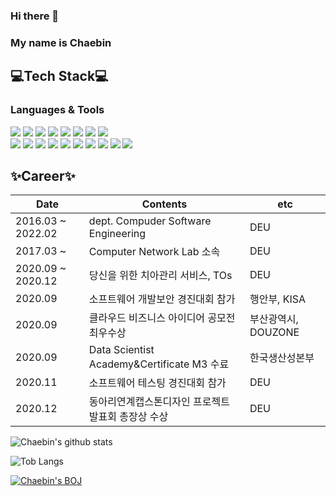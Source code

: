 ### Hi there 👋 
### My name is **Chaebin** 

## 💻Tech Stack💻
### Languages & Tools
<img src="https://img.shields.io/badge/Python-3766AB?style=flat-square&logo=Python&logoColor=white"/></a> 
<img src="https://img.shields.io/badge/Java-CC0000?style=flat-square&logo=JAVA&logoColor=white"/></a> 
<img src="https://img.shields.io/badge/Kotlin-EE8412?style=flat-square&logo=Kotlin&logoColor=white"/></a>
<img src="https://img.shields.io/badge/C-6295CB?style=flat-square&logo=C&logoColor=white"/></a>
<img src="https://img.shields.io/badge/JavaScript-F7DF1E?style=flat-square&logo=JavaScript&logoColor=white"/></a>
<img src="https://img.shields.io/badge/HTML5-E44C26?style=flat-square&logo=html5&logoColor=white"/></a>
<img src="https://img.shields.io/badge/CSS3-1573B6?style=flat-square&logo=css3&logoColor=white"/></a>
<img src="https://img.shields.io/badge/React-59D8FB?style=flat-square&logo=React&logoColor=white"/></a>
<br>
<img src="https://img.shields.io/badge/Android-A4C639?style=flat-square&logo=Android&logoColor=white"/></a>
<img src="https://img.shields.io/badge/ROS-3C4D69?style=flat-square&logo=ROS&logoColor=white"/></a>
<img src="https://img.shields.io/badge/MySQL-005E86?style=flat-square&logo=MySQL&logoColor=white"/></a>
<img src="https://img.shields.io/badge/Git-E84E31?style=flat-square&logo=Git&logoColor=white"/></a>
<img src="https://img.shields.io/badge/PyCharm-E84E31?style=flat-square&logo=Pycharm&logoColor=white"/></a>
<img src="https://img.shields.io/badge/AndroidStudio-45A889?style=flat-square&logo=AndroidStudio&logoColor=white"/></a>
<img src="https://img.shields.io/badge/Intellij-2177DA?style=flat-square&logo=Intellij&logoColor=white"/></a>
<img src="https://img.shields.io/badge/Jetbrains Space-AEEB69?style=flat-square&logo=Space&logoColor=white"/></a>
<img src="https://img.shields.io/badge/Windows-14BBE5?style=flat-square&logo=Windows&logoColor=white"/></a>
<img src="https://img.shields.io/badge/Ubuntu-E2511F?style=flat-square&logo=Ubuntu&logoColor=white"/></a>



## ✨Career✨
| Date | Contents | etc |
| ---  | --- | --- |
| 2016.03 ~ 2022.02 | dept. Compuder Software Engineering | DEU |
| 2017.03 ~ | Computer Network Lab 소속 | DEU |
| 2020.09 ~ 2020.12 | 당신을 위한 치아관리 서비스, TOs | DEU |
| 2020.09 | 소프트웨어 개발보안 경진대회 참가 | 행안부, KISA |
| 2020.09 | 클라우드 비즈니스 아이디어 공모전 최우수상 | 부산광역시, DOUZONE |
| 2020.09 | Data Scientist Academy&Certificate M3 수료 | 한국생산성본부 |
| 2020.11 | 소프트웨어 테스팅 경진대회 참가 | DEU |
| 2020.12 | 동아리연계캡스톤디자인 프로젝트 발표회 총장상 수상 | DEU |


![Chaebin's github stats](https://github-readme-stats.vercel.app/api?username=Chaebin-Park&show_icons=true)

![[Tob Langs](https://github-readme-stats.vercel.app/api/top-langs/?username=Chaemin-Park&layout=compact)](https://github.com/anuraghazra/github-readme-stats)

[![Chaebin's BOJ](http://mazassumnida.wtf/api/generate_badge?boj=coqls0219)](https://solved.ac/coqls0219)

